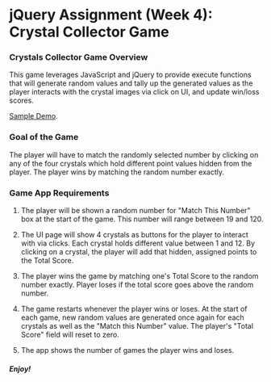 # jQuery Assignment (Week 4): Crystal Collector Game

### Crystals Collector Game Overview

This game leverages JavaScript and jQuery to provide execute functions that will generate random values and tally up the generated values as the player interacts with the crystal images via click on UI, and update win/loss scores.

[Sample Demo](https://youtu.be/yNI0l2FMeCk).

### Goal of the Game

The player will have to match the randomly selected number by clicking on any of the four crystals which hold different point values hidden from the player. The player wins by matching the random number exactly. 

### Game App Requirements

1. The player will be shown a random number for "Match This Number" box at the start of the game. This number will range between 19 and 120.

2. The UI page will show 4 crystals as buttons for the player to interact with via clicks.  Each crystal holds different value between 1 and 12.  By clicking on a crystal, the player will add that hidden, assigned points to the Total Score.

3. The player wins the game by matching one's Total Score to the random number exactly.  Player loses if the total score goes above the random number.

4.  The game restarts whenever the player wins or loses.  At the start of each game, new random values are generated once again for each crystals as well as the "Match this Number" value.  The player's "Total Score" field will reset to zero.

5. The app shows the number of games the player wins and loses. 

##### Enjoy!
